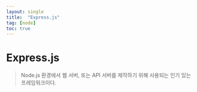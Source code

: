 ```yaml
---
layout: single
title:  "Express.js"
tag: [node]
toc: true
---
```


# Express.js 

> Node.js 환경에서 웹 서버, 또는 API 서버를 제작하기 위해 사용되는 인기 있는 프레임워크이다.

